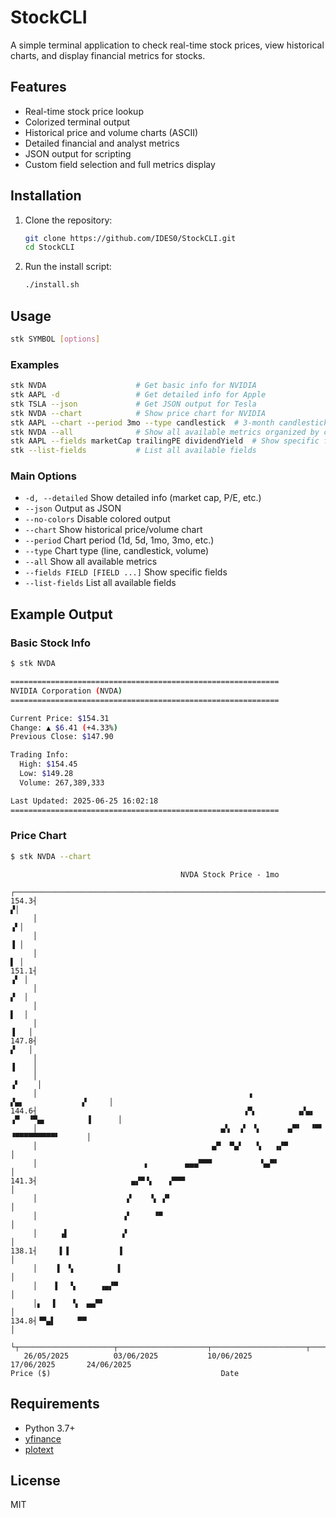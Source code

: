 # StockCLI

A simple terminal application to check real-time stock prices, view historical charts, and display financial metrics for stocks.

## Features
- Real-time stock price lookup
- Colorized terminal output
- Historical price and volume charts (ASCII)
- Detailed financial and analyst metrics
- JSON output for scripting
- Custom field selection and full metrics display

## Installation

1. Clone the repository:
   ```sh
   git clone https://github.com/IDES0/StockCLI.git
   cd StockCLI
   ```
2. Run the install script:
   ```sh
   ./install.sh
   ```

## Usage

```sh
stk SYMBOL [options]
```

### Examples
```sh
stk NVDA                    # Get basic info for NVIDIA
stk AAPL -d                 # Get detailed info for Apple
stk TSLA --json             # Get JSON output for Tesla
stk NVDA --chart            # Show price chart for NVIDIA
stk AAPL --chart --period 3mo --type candlestick  # 3-month candlestick chart
stk NVDA --all              # Show all available metrics organized by category
stk AAPL --fields marketCap trailingPE dividendYield  # Show specific fields
stk --list-fields           # List all available fields
```

### Main Options
- `-d, --detailed`         Show detailed info (market cap, P/E, etc.)
- `--json`                 Output as JSON
- `--no-colors`            Disable colored output
- `--chart`                Show historical price/volume chart
- `--period`               Chart period (1d, 5d, 1mo, 3mo, etc.)
- `--type`                 Chart type (line, candlestick, volume)
- `--all`                  Show all available metrics
- `--fields FIELD [FIELD ...]`  Show specific fields
- `--list-fields`          List all available fields

## Example Output

### Basic Stock Info
```sh
$ stk NVDA

============================================================
NVIDIA Corporation (NVDA)
============================================================

Current Price: $154.31
Change: ▲ $6.41 (+4.33%)
Previous Close: $147.90

Trading Info:
  High: $154.45
  Low: $149.28
  Volume: 267,389,333

Last Updated: 2025-06-25 16:02:18
============================================================
```

### Price Chart
```sh
$ stk NVDA --chart
```

```
                                      NVDA Stock Price - 1mo                                  
     ┌───────────────────────────────────────────────────────────────────────────────────────┐
154.3┤                                                                                      ▞│
     │                                                                                     ▗▘│
     │                                                                                     ▐ │
     │                                                                                     ▌ │
151.1┤                                                                                    ▗▘ │
     │                                                                                    ▞  │
     │                                                                                    ▌  │
     │                                                                                   ▐   │
147.8┤                                                                                   ▞   │
     │                                                                                  ▐    │
     │                                                                                 ▗▘    │
     │                                               ▗                 ▞▄▖             ▞     │
144.6┤                                              ▗▀▖         ▗▞▄▖ ▗▀  ▝▀▄▖         ▐      │
     │                                         ▄▚  ▗▘ ▝▖      ▄▀▘  ▝▀▘      ▝▀▀▀▀▀▀▀▀▀▘      │
     │                                       ▄▀  ▀▄▘   ▚   ▗▞▀                               │
     │                        ▖        ▄▄▄▀▀▀           ▚▄▀▘                                 │
141.3┤                     ▄▞▀▝▖   ▗▀▀▀                                                      │
     │                    ▞    ▝▖ ▞▘                                                         │
     │                   ▗▘     ▝▀                                                           │
     │     ▗▌            ▞                                                                   │
138.1┤     ▌▐           ▐                                                                    │
     │    ▐  ▚          ▌                                                                    │
     │    ▌  ▝▖     ▗▄▞▀                                                                     │
     │▖  ▐    ▚  ▄▄▀▘                                                                        │
134.8┤▝▀▄▌     ▀▀                                                                            │
     └┬─────────────────────┬────────────────────┬─────────────────────┬────────────────────┬┘
   26/05/2025          03/06/2025           10/06/2025            17/06/2025       24/06/2025 
Price ($)                                      Date                                           
```

## Requirements
- Python 3.7+
- [yfinance](https://pypi.org/project/yfinance/)
- [plotext](https://pypi.org/project/plotext/)

## License
MIT 